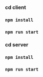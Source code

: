 ### cd client

### `npm install`

### `npm run start`

### cd server

### `npm install`

### `npm run start`
